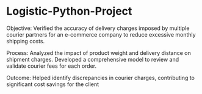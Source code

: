 # Logistic-Python-Project

Objective: Verified the accuracy of delivery charges imposed by multiple
courier partners for an e-commerce company to reduce excessive monthly shipping costs.

Process: Analyzed the impact of product weight and delivery distance on shipment charges.
Developed a comprehensive model to review and validate courier fees for each order.

Outcome: Helped identify discrepancies in courier charges, contributing to significant cost
savings for the client
